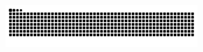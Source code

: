 <picture>
  <source media="(prefers-color-scheme: dark)" srcset="https://raw.githubusercontent.com/Artniaina/Artniaina/output/github-contribution-grid-snake-dark.svg">
  <source media="(prefers-color-scheme: light)" srcset="https://raw.githubusercontent.com/Artniaina/Artniaina/output/github-contribution-grid-snake.svg">
  <img alt="github contribution grid snake animation" src="https://raw.githubusercontent.com/Artniaina/Artniaina/output/github-contribution-grid-snake.svg">
</picture>        

